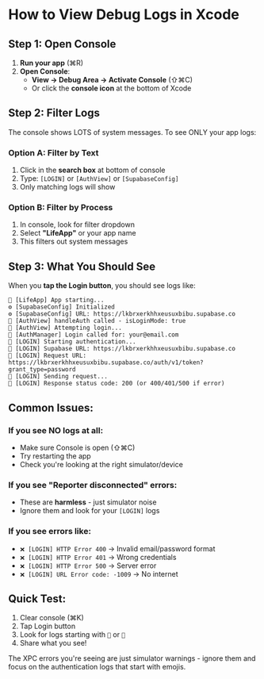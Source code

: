 # How to View Debug Logs in Xcode

## Step 1: Open Console

1. **Run your app** (⌘R)
2. **Open Console**:
   - **View → Debug Area → Activate Console** (⇧⌘C)
   - Or click the **console icon** at the bottom of Xcode

## Step 2: Filter Logs

The console shows LOTS of system messages. To see ONLY your app logs:

### Option A: Filter by Text
1. Click in the **search box** at bottom of console
2. Type: `[LOGIN]` or `[AuthView]` or `[SupabaseConfig]`
3. Only matching logs will show

### Option B: Filter by Process
1. In console, look for filter dropdown
2. Select **"LifeApp"** or your app name
3. This filters out system messages

## Step 3: What You Should See

When you **tap the Login button**, you should see logs like:

```
🚀 [LifeApp] App starting...
⚙️ [SupabaseConfig] Initialized
⚙️ [SupabaseConfig] URL: https://lkbrxerkhhxeusuxbibu.supabase.co
📱 [AuthView] handleAuth called - isLoginMode: true
📱 [AuthView] Attempting login...
🔑 [AuthManager] Login called for: your@email.com
🔐 [LOGIN] Starting authentication...
🔐 [LOGIN] Supabase URL: https://lkbrxerkhhxeusuxbibu.supabase.co
🔐 [LOGIN] Request URL: https://lkbrxerkhhxeusuxbibu.supabase.co/auth/v1/token?grant_type=password
🔐 [LOGIN] Sending request...
🔐 [LOGIN] Response status code: 200 (or 400/401/500 if error)
```

## Common Issues:

### If you see NO logs at all:
- Make sure Console is open (⇧⌘C)
- Try restarting the app
- Check you're looking at the right simulator/device

### If you see "Reporter disconnected" errors:
- These are **harmless** - just simulator noise
- Ignore them and look for your `[LOGIN]` logs

### If you see errors like:
- `❌ [LOGIN] HTTP Error 400` → Invalid email/password format
- `❌ [LOGIN] HTTP Error 401` → Wrong credentials
- `❌ [LOGIN] HTTP Error 500` → Server error
- `❌ [LOGIN] URL Error code: -1009` → No internet

## Quick Test:

1. Clear console (⌘K)
2. Tap Login button
3. Look for logs starting with `📱` or `🔐`
4. Share what you see!

The XPC errors you're seeing are just simulator warnings - ignore them and focus on the authentication logs that start with emojis.

